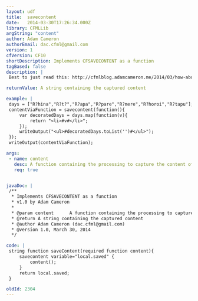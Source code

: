 ```yaml
---
layout: udf
title:  savecontent
date:   2014-03-30T17:26:34.000Z
library: CFMLLib
argString: "content"
author: Adam Cameron
authorEmail: dac.cfml@gmail.com
version: 1
cfVersion: CF10
shortDescription: Implements CFSAVECONTENT as a function
tagBased: false
description: |
 Best to just read this: http://cfmlblog.adamcameron.me/2014/03/how-about-this-for-savecontent.html

returnValue: A string containing the captured content

example: |
 days = ["R?hina","R?t?","R?apa","R?pare","R?mere","R?horoi","R?tapu"];
 contentViaFunction = savecontent(function(){
     var decoratedDays = days.map(function(v){
         return "<li>#v#</li>";
     });
     writeOutput("<ul>#decoratedDays.toList('')#</ul>");
 });
 writeOutput(contentViaFunction);

args:
 - name: content
   desc: A function containing the processing to capture the content of
   req: true


javaDoc: |
 /**
  * Implements CFSAVECONTENT as a function
  * v1.0 by Adam Cameron
  * 
  * @param content      A function containing the processing to capture the content of (Required)
  * @return A string containing the captured content 
  * @author Adam Cameron (dac.cfml@gmail.com) 
  * @version 1.0, March 30, 2014 
  */

code: |
 string function saveContent(required function content){
     savecontent variable="local.saved" {
         content();
     }
     return local.saved;
 }

oldId: 2304
---
```


